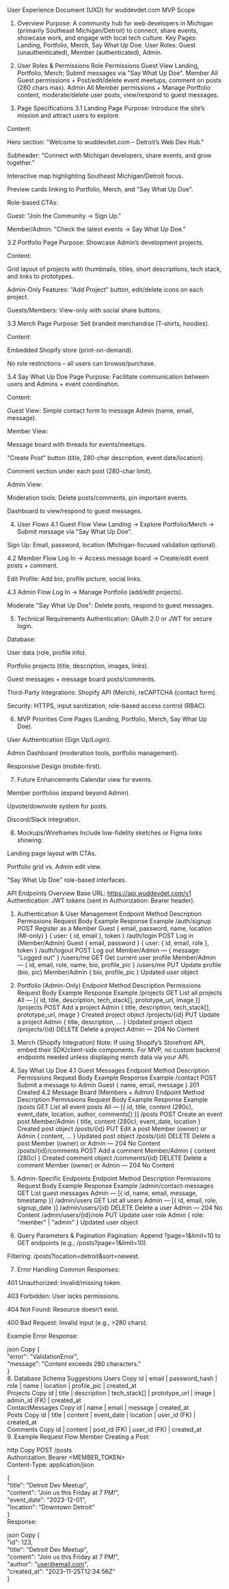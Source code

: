 User Experience Document (UXD) for wuddevdet.com
MVP Scope

1. Overview
Purpose: A community hub for web developers in Michigan (primarily Southeast Michigan/Detroit) to connect, share events, showcase work, and engage with local tech culture.
Key Pages: Landing, Portfolio, Merch, Say What Up Doe.
User Roles: Guest (unauthenticated), Member (authenticated), Admin.

2. User Roles & Permissions
Role	Permissions
Guest	View Landing, Portfolio, Merch; Submit messages via "Say What Up Doe".
Member	All Guest permissions + Post/edit/delete event meetups, comment on posts (280 chars max).
Admin	All Member permissions + Manage Portfolio content, moderate/delete user posts, view/respond to guest messages.
3. Page Specifications
3.1 Landing Page
Purpose: Introduce the site’s mission and attract users to explore.

Content:

Hero section: "Welcome to wuddevdet.com – Detroit’s Web Dev Hub."

Subheader: "Connect with Michigan developers, share events, and grow together."

Interactive map highlighting Southeast Michigan/Detroit focus.

Preview cards linking to Portfolio, Merch, and "Say What Up Doe".

Role-based CTAs:

Guest: "Join the Community → Sign Up."

Member/Admin: "Check the latest events → Say What Up Doe."

3.2 Portfolio Page
Purpose: Showcase Admin’s development projects.

Content:

Grid layout of projects with thumbnails, titles, short descriptions, tech stack, and links to prototypes.

Admin-Only Features: "Add Project" button, edit/delete icons on each project.

Guests/Members: View-only with social share buttons.

3.3 Merch Page
Purpose: Sell branded merchandise (T-shirts, hoodies).

Content:

Embedded Shopify store (print-on-demand).

No role restrictions – all users can browse/purchase.

3.4 Say What Up Doe Page
Purpose: Facilitate communication between users and Admins + event coordination.

Content:

Guest View: Simple contact form to message Admin (name, email, message).

Member View:

Message board with threads for events/meetups.

"Create Post" button (title, 280-char description, event date/location).

Comment section under each post (280-char limit).

Admin View:

Moderation tools: Delete posts/comments, pin important events.

Dashboard to view/respond to guest messages.

4. User Flows
4.1 Guest Flow
View Landing → Explore Portfolio/Merch → Submit message via "Say What Up Doe".

Sign Up: Email, password, location (Michigan-focused validation optional).

4.2 Member Flow
Log In → Access message board → Create/edit event posts + comment.

Edit Profile: Add bio, profile picture, social links.

4.3 Admin Flow
Log In → Manage Portfolio (add/edit projects).

Moderate "Say What Up Doe": Delete posts, respond to guest messages.

5. Technical Requirements
Authentication: OAuth 2.0 or JWT for secure login.

Database:

User data (role, profile info).

Portfolio projects (title, description, images, links).

Guest messages + message board posts/comments.

Third-Party Integrations: Shopify API (Merch), reCAPTCHA (contact form).

Security: HTTPS, input sanitization, role-based access control (RBAC).

6. MVP Priorities
Core Pages (Landing, Portfolio, Merch, Say What Up Doe).

User Authentication (Sign Up/Login).

Admin Dashboard (moderation tools, portfolio management).

Responsive Design (mobile-first).

7. Future Enhancements
Calendar view for events.

Member portfolios (expand beyond Admin).

Upvote/downvote system for posts.

Discord/Slack integration.

8. Mockups/Wireframes
Include low-fidelity sketches or Figma links showing:

Landing page layout with CTAs.

Portfolio grid vs. Admin edit view.

"Say What Up Doe" role-based interfaces.

API Endpoints Overview
Base URL: https://api.wuddevdet.com/v1
Authentication: JWT tokens (sent in Authorization: Bearer <token> header).

1. Authentication & User Management
Endpoint	Method	Description	Permissions	Request Body Example	Response Example
/auth/signup	POST	Register as a Member	Guest	{ email, password, name, location (MI-only) }	{ user: { id, email }, token }
/auth/login	POST	Log in (Member/Admin)	Guest	{ email, password }	{ user: { id, email, role }, token }
/auth/logout	POST	Log out	Member/Admin	—	{ message: "Logged out" }
/users/me	GET	Get current user profile	Member/Admin	—	{ id, email, role, name, bio, profile_pic }
/users/me	PUT	Update profile (bio, pic)	Member/Admin	{ bio, profile_pic }	Updated user object
2. Portfolio (Admin-Only)
Endpoint	Method	Description	Permissions	Request Body Example	Response Example
/projects	GET	List all projects	All	—	[{ id, title, description, tech_stack[], prototype_url, image }]
/projects	POST	Add a project	Admin	{ title, description, tech_stack[], prototype_url, image }	Created project object
/projects/{id}	PUT	Update a project	Admin	{ title, description, ... }	Updated project object
/projects/{id}	DELETE	Delete a project	Admin	—	204 No Content
3. Merch (Shopify Integration)
Note: If using Shopify’s Storefront API, embed their SDK/client-side components. For MVP, no custom backend endpoints needed unless displaying merch data via your API.

4. Say What Up Doe
4.1 Guest Messages
Endpoint	Method	Description	Permissions	Request Body Example	Response Example
/contact	POST	Submit a message to Admin	Guest	{ name, email, message }	201 Created
4.2 Message Board (Members + Admin)
Endpoint	Method	Description	Permissions	Request Body Example	Response Example
/posts	GET	List all event posts	All	—	[{ id, title, content (280c), event_date, location, author, comments[] }]
/posts	POST	Create an event post	Member/Admin	{ title, content (280c), event_date, location }	Created post object
/posts/{id}	PUT	Edit a post	Member (owner) or Admin	{ content, ... }	Updated post object
/posts/{id}	DELETE	Delete a post	Member (owner) or Admin	—	204 No Content
/posts/{id}/comments	POST	Add a comment	Member/Admin	{ content (280c) }	Created comment object
/comments/{id}	DELETE	Delete a comment	Member (owner) or Admin	—	204 No Content
5. Admin-Specific Endpoints
Endpoint	Method	Description	Permissions	Request Body Example	Response Example
/admin/contact-messages	GET	List guest messages	Admin	—	[{ id, name, email, message, timestamp }]
/admin/users	GET	List all users	Admin	—	[{ id, email, role, signup_date }]
/admin/users/{id}	DELETE	Delete a user	Admin	—	204 No Content
/admin/users/{id}/role	PUT	Update user role	Admin	{ role: "member" | "admin" }	Updated user object
6. Query Parameters & Pagination
Pagination: Append ?page=1&limit=10 to GET endpoints (e.g., /posts?page=1&limit=10).

Filtering: /posts?location=detroit&sort=newest.

7. Error Handling
Common Responses:

401 Unauthorized: Invalid/missing token.

403 Forbidden: User lacks permissions.

404 Not Found: Resource doesn’t exist.

400 Bad Request: Invalid input (e.g., >280 chars).

Example Error Response:

json
Copy
{  
  "error": "ValidationError",  
  "message": "Content exceeds 280 characters."  
}  
8. Database Schema Suggestions
Users
Copy
id | email | password_hash | role | name | location | profile_pic | created_at  
Projects
Copy
id | title | description | tech_stack[] | prototype_url | image | admin_id (FK) | created_at  
ContactMessages
Copy
id | name | email | message | created_at  
Posts
Copy
id | title | content | event_date | location | user_id (FK) | created_at  
Comments
Copy
id | content | post_id (FK) | user_id (FK) | created_at  
9. Example Request Flow
Member Creating a Post:

http
Copy
POST /posts  
Authorization: Bearer <MEMBER_TOKEN>  
Content-Type: application/json  

{  
  "title": "Detroit Dev Meetup",  
  "content": "Join us this Friday at 7 PM!",  
  "event_date": "2023-12-01",  
  "location": "Downtown Detroit"  
}  
Response:

json
Copy
{  
  "id": 123,  
  "title": "Detroit Dev Meetup",  
  "content": "Join us this Friday at 7 PM!",  
  "author": "user@email.com",  
  "created_at": "2023-11-25T12:34:56Z"  
}  